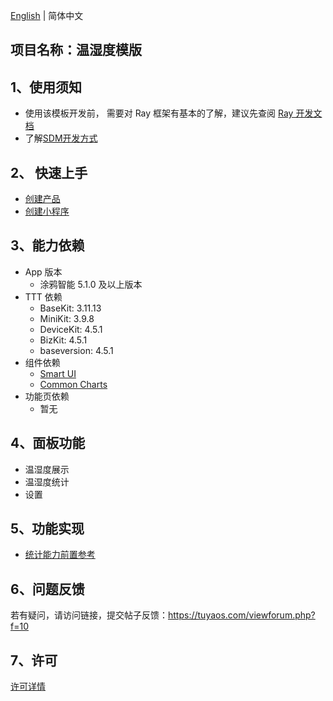 [English](README.md) | 简体中文[](README_zh.md)

## 项目名称：温湿度模版

## 1、使用须知

- 使用该模板开发前， 需要对 Ray 框架有基本的了解，建议先查阅 [Ray 开发文档](https://developer.tuya.com/cn/miniapp/develop/ray/guide/overview)
- 了解[SDM开发方式](https://developer.tuya.com/cn/miniapp/develop/ray/extended/common/sdm/usage)

## 2、 快速上手

- [创建产品](https://developer.tuya.com/cn/miniapp/develop/miniapp/guide/start/quick-start#%E4%BA%8C%E5%88%9B%E5%BB%BA%E4%BA%A7%E5%93%81)
- [创建小程序](https://developer.tuya.com/cn/miniapp/common/desc/platform)

## 3、能力依赖

- App 版本
  - 涂鸦智能 5.1.0 及以上版本
- TTT 依赖
  - BaseKit: 3.11.13
  - MiniKit: 3.9.8
  - DeviceKit: 4.5.1
  - BizKit: 4.5.1
  - baseversion: 4.5.1
- 组件依赖
  - [Smart UI](https://developer.tuya.com/material/smartui?comId=help-getting-started)
  - [Common Charts](https://developer.tuya.com/material/library_oHEKLjj0/component?code=CommonCharts)
- 功能页依赖
  - 暂无

## 4、面板功能
- 温湿度展示
- 温湿度统计
- 设置

## 5、功能实现
- [统计能力前置参考](https://developer.tuya.com/cn/miniapp/develop/ray/api/meature)

## 6、问题反馈

若有疑问，请访问链接，提交帖子反馈：https://tuyaos.com/viewforum.php?f=10

## 7、许可

[许可详情](LICENSE)
